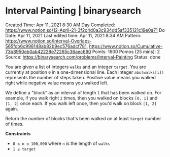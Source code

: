 # Interval Painting | binarysearch

Created Time: Apr 11, 2021 8:30 AM
Day Completed: https://www.notion.so/12-April-21-3f2c4d0a3c934dd5af335121c19e0a71
Do Date: Apr 11, 2021
Last edited time: Apr 11, 2021 8:34 AM
Pattern: https://www.notion.so/Interval-Overlaps-565fcb6c998148ab82b9ec576adcf781, https://www.notion.so/Cumulative-73b8950eb0ab42228e72265c36aec690
Points: 1600
Pomos (25 mins): 2
Source: https://binarysearch.com/problems/Interval-Painting
Status: done

You are given a list of integers `walks` and an integer `target`. You are currently at position `0` in a one-dimensional line. Each integer `abs(walks[i])` represents the number of steps taken. Positive value means you walked right while negative value means you walked left.

We define a "block" as an interval of length `1` that has been walked on. For example, if you walk right `2` times, then you walked on blocks `[0, 1]` and `[1, 2]` once each. If you walk left once, then you'd walk on block `[1, 2]` again.

Return the number of blocks that's been walked on at least `target` number of times.

**Constraints**

- `0 ≤ n ≤ 100,000` where `n` is the length of `walks`
- `1 ≤ target`